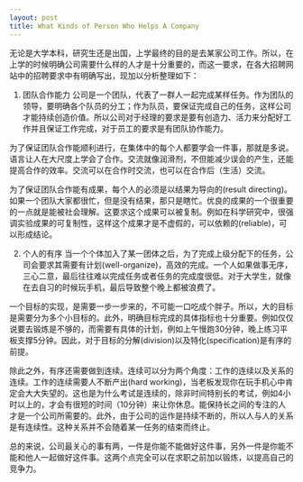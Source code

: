 ```yaml
---
layout: post
title: What Kinds of Person Who Helps A Company
---
```


无论是大学本科，研究生还是出国，上学最终的目的是去某家公司工作。所以，在上学的时候明确公司需要什么样的人才是十分重要的，而这一要求，在各大招聘网站中的招聘要求中有明确写出，现加以分析整理如下：

1. 团队合作能力
公司是一个团队，代表了一群人一起完成某样任务。作为团队的领导，要明确各个队员的分工；作为队员，要保证完成自己的任务，这样公司才能持续创造价值。所以公司对于经理的要求是要有创造力、活力来分配好工作并且保证工作完成，对于员工的要求是有团队协作能力。

为了保证团队合作能顺利进行，在集体中的每个人都要学会一件事，那就是多说。语言让人在大尺度上学会了合作。交流就像润滑剂，不但能减少误会的产生，还能提高合作的效率。交流可以在合作时交流，也可以在合作后（生活）交流。

为了保证团队合作能有成果，每个人的必须是以结果为导向的(result directing)。如果一个团队大家都很忙，但是没有结果，那只是瞎忙。优良的成果的一个很重要的一点就是能被社会理解。这要求这个成果可以被复制。例如在科学研究中，很强调实验成果的可复制性，这样这个成果才是不虚假的，可以依赖的(reliable)，可以形成结论。

2. 个人的有序
当一个个体加入了某一团体之后，为了完成上级分配下的任务，公司会要求其需要有计划(well-organize)，高效的完成。一个人如果做事无序，三心二意，最后往往难以完成任务或者任务的完成度很低。对于大学生，就像在去自习的时候玩手机，最后导致整个晚上都被浪费了。

一个目标的实现，是需要一步一步来的，不可能一口吃成个胖子。所以，大的目标是需要分为多个小目标的。此外，明确目标完成的具体指标也十分重要。例如仅仅说要去锻炼是不够的，而需要有具体的计划，例如上午慢跑30分钟，晚上练习平板支撑5分钟。因此，对于目标的分解(division)以及特化(specification)是有序的前提。

除此之外，有序还需要做到连续。连续可以分为两个角度：工作的连续以及关系的连续。工作的连续需要人不断产出(hard working)，当老板发现你在玩手机心中肯定会大大失望的。这也是为什么考试是连续的，除非时间特别长的考试，例如4小时以上的，才会有很短的时间（10分钟）来让你休息。能保持长之间的专注的人才是一个公司所需要的。此外，由于公司的运作是持续不断的，所以人与人的关系是有连续性。这种关系并不会随着某一任务的结束而终止。

总的来说，公司最关心的事有两，一件是你能不能做好这件事，另外一件是你能不能和他人一起做好这件事。这两个点完全可以在求职之前加以锻炼，以提高自己的竞争力。
